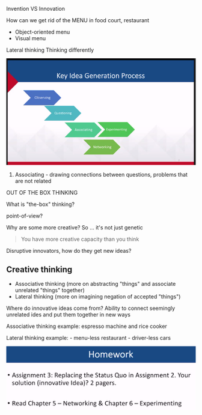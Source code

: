 Invention VS Innovation

How can we get rid of the MENU in food court, restaurant
- Object-oriented menu
- Visual menu 

Lateral thinking 
Thinking differently

![](Images/Key%20idea%20generation%20process.png)
	
	
1. Associating - drawing connections between questions, problems that are not related

OUT OF THE BOX THINKING

What is "the-box" thinking?	

point-of-view?

Why are some more creative?
So ... it's not just genetic

>You have more creative capacity than you think

Disruptive innovators, how do they get new ideas?

## Creative thinking
- Associative thinking (more on abstracting "things" and associate unrelated "things" together) 
- Lateral thinking (more on imagining negation of accepted "things")

Where do innovative ideas come from?
Ability to connect seemingly unrelated ides and put them together in new ways

Associative thinking
	example: espresso machine and rice cooker
	
Lateral thinking
	example:
	- menu-less restaurant
	- driver-less cars
	
![](Images/Homework%203.png)
